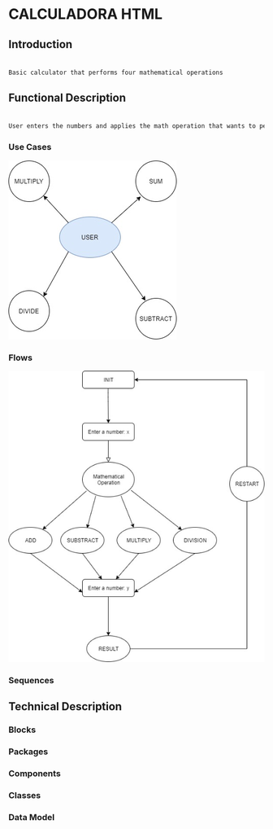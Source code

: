 # CALCULADORA HTML

## Introduction

```sh

Basic calculator that performs four mathematical operations

```

## Functional Description

```sh

User enters the numbers and applies the math operation that wants to perform. More math operations can be added to the result. There is also an option to restart the flow to start again.

```

### Use Cases

![](.\UML\use-cases.jpg)

### Flows

![](.\UML\flow.jpg)

### Sequences

## Technical Description

### Blocks

### Packages

### Components

### Classes

### Data Model
